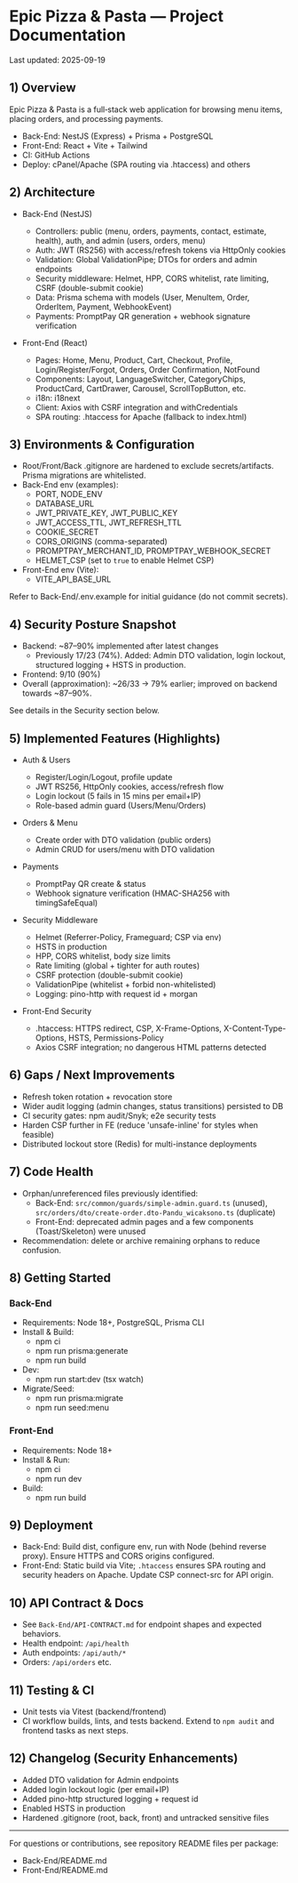 # Epic Pizza & Pasta — Project Documentation

Last updated: 2025-09-19

## 1) Overview

Epic Pizza & Pasta is a full‑stack web application for browsing menu items, placing orders, and processing payments.

- Back-End: NestJS (Express) + Prisma + PostgreSQL
- Front-End: React + Vite + Tailwind
- CI: GitHub Actions
- Deploy: cPanel/Apache (SPA routing via .htaccess) and others

## 2) Architecture

- Back-End (NestJS)
  - Controllers: public (menu, orders, payments, contact, estimate, health), auth, and admin (users, orders, menu)
  - Auth: JWT (RS256) with access/refresh tokens via HttpOnly cookies
  - Validation: Global ValidationPipe; DTOs for orders and admin endpoints
  - Security middleware: Helmet, HPP, CORS whitelist, rate limiting, CSRF (double-submit cookie)
  - Data: Prisma schema with models (User, MenuItem, Order, OrderItem, Payment, WebhookEvent)
  - Payments: PromptPay QR generation + webhook signature verification

- Front-End (React)
  - Pages: Home, Menu, Product, Cart, Checkout, Profile, Login/Register/Forgot, Orders, Order Confirmation, NotFound
  - Components: Layout, LanguageSwitcher, CategoryChips, ProductCard, CartDrawer, Carousel, ScrollTopButton, etc.
  - i18n: i18next
  - Client: Axios with CSRF integration and withCredentials
  - SPA routing: .htaccess for Apache (fallback to index.html)

## 3) Environments & Configuration

- Root/Front/Back .gitignore are hardened to exclude secrets/artifacts. Prisma migrations are whitelisted.
- Back-End env (examples):
  - PORT, NODE_ENV
  - DATABASE_URL
  - JWT_PRIVATE_KEY, JWT_PUBLIC_KEY
  - JWT_ACCESS_TTL, JWT_REFRESH_TTL
  - COOKIE_SECRET
  - CORS_ORIGINS (comma-separated)
  - PROMPTPAY_MERCHANT_ID, PROMPTPAY_WEBHOOK_SECRET
  - HELMET_CSP (set to `true` to enable Helmet CSP)
- Front-End env (Vite):
  - VITE_API_BASE_URL

Refer to Back-End/.env.example for initial guidance (do not commit secrets).

## 4) Security Posture Snapshot

- Backend: ~87–90% implemented after latest changes
  - Previously 17/23 (74%). Added: Admin DTO validation, login lockout, structured logging + HSTS in production.
- Frontend: 9/10 (90%)
- Overall (approximation): ~26/33 → 79% earlier; improved on backend towards ~87–90%.

See details in the Security section below.

## 5) Implemented Features (Highlights)

- Auth & Users
  - Register/Login/Logout, profile update
  - JWT RS256, HttpOnly cookies, access/refresh flow
  - Login lockout (5 fails in 15 mins per email+IP)
  - Role-based admin guard (Users/Menu/Orders)

- Orders & Menu
  - Create order with DTO validation (public orders)
  - Admin CRUD for users/menu with DTO validation

- Payments
  - PromptPay QR create & status
  - Webhook signature verification (HMAC-SHA256 with timingSafeEqual)

- Security Middleware
  - Helmet (Referrer-Policy, Frameguard; CSP via env)
  - HSTS in production
  - HPP, CORS whitelist, body size limits
  - Rate limiting (global + tighter for auth routes)
  - CSRF protection (double-submit cookie)
  - ValidationPipe (whitelist + forbid non-whitelisted)
  - Logging: pino-http with request id + morgan

- Front-End Security
  - .htaccess: HTTPS redirect, CSP, X-Frame-Options, X-Content-Type-Options, HSTS, Permissions-Policy
  - Axios CSRF integration; no dangerous HTML patterns detected

## 6) Gaps / Next Improvements

- Refresh token rotation + revocation store
- Wider audit logging (admin changes, status transitions) persisted to DB
- CI security gates: npm audit/Snyk; e2e security tests
- Harden CSP further in FE (reduce 'unsafe-inline' for styles when feasible)
- Distributed lockout store (Redis) for multi-instance deployments

## 7) Code Health

- Orphan/unreferenced files previously identified:
  - Back-End: `src/common/guards/simple-admin.guard.ts` (unused), `src/orders/dto/create-order.dto-Pandu_wicaksono.ts` (duplicate)
  - Front-End: deprecated admin pages and a few components (Toast/Skeleton) were unused
- Recommendation: delete or archive remaining orphans to reduce confusion.

## 8) Getting Started

### Back-End
- Requirements: Node 18+, PostgreSQL, Prisma CLI
- Install & Build:
  - npm ci
  - npm run prisma:generate
  - npm run build
- Dev:
  - npm run start:dev (tsx watch)
- Migrate/Seed:
  - npm run prisma:migrate
  - npm run seed:menu

### Front-End
- Requirements: Node 18+
- Install & Run:
  - npm ci
  - npm run dev
- Build:
  - npm run build

## 9) Deployment

- Back-End: Build dist, configure env, run with Node (behind reverse proxy). Ensure HTTPS and CORS origins configured.
- Front-End: Static build via Vite; `.htaccess` ensures SPA routing and security headers on Apache. Update CSP connect-src for API origin.

## 10) API Contract & Docs

- See `Back-End/API-CONTRACT.md` for endpoint shapes and expected behaviors.
- Health endpoint: `/api/health`
- Auth endpoints: `/api/auth/*`
- Orders: `/api/orders` etc.

## 11) Testing & CI

- Unit tests via Vitest (backend/frontend)
- CI workflow builds, lints, and tests backend. Extend to `npm audit` and frontend tasks as next steps.

## 12) Changelog (Security Enhancements)

- Added DTO validation for Admin endpoints
- Added login lockout logic (per email+IP)
- Added pino-http structured logging + request id
- Enabled HSTS in production
- Hardened .gitignore (root, back, front) and untracked sensitive files

---

For questions or contributions, see repository README files per package:
- Back-End/README.md
- Front-End/README.md
